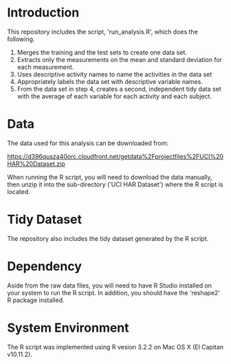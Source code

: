 # Introduction
This repository includes the script, 'run_analysis.R', which does the following.

1. Merges the training and the test sets to create one data set.
2. Extracts only the measurements on the mean and standard deviation for each measurement. 
3. Uses descriptive activity names to name the activities in the data set
4. Appropriately labels the data set with descriptive variable names. 
5. From the data set in step 4, creates a second, independent tidy data set with the average of each variable for each activity and each subject.

# Data
The data used for this analysis can be downloaded from:

https://d396qusza40orc.cloudfront.net/getdata%2Fprojectfiles%2FUCI%20HAR%20Dataset.zip 

When running the R script, you will need to download the data manually, then unzip it into the sub-directory ('UCI HAR Dataset') where the R script is located. 

# Tidy Dataset
The repository also includes the tidy dataset generated by the R script. 

# Dependency
Aside from the raw data files, you will need to have R Studio installed on your system to run the R script. In addition, you should have the 'reshape2' R package installed. 

# System Environment
The R script was implemented using R vesion 3.2.2 on Mac OS X (El Capitan v10.11.2). 
